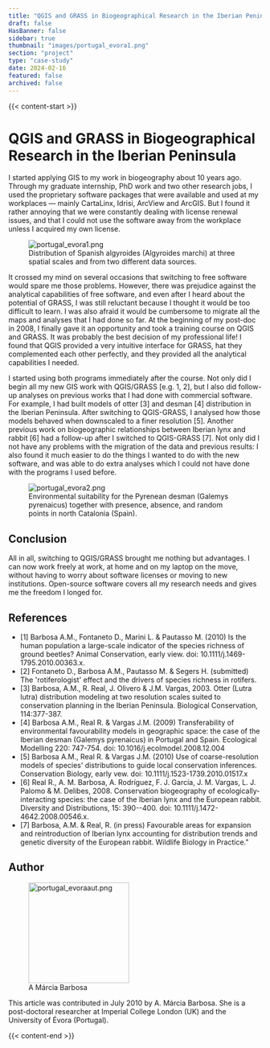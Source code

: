 ```yaml
---
title: "QGIS and GRASS in Biogeographical Research in the Iberian Peninsula"
draft: false
HasBanner: false
sidebar: true
thumbnail: "images/portugal_evora1.png"
section: "project"
type: "case-study"
date: 2024-02-16
featured: false
archived: false
---
```

{{< content-start >}}

# QGIS and GRASS in Biogeographical Research in the Iberian Peninsula

I started applying GIS to my work in biogeography about 10 years ago. Through my graduate internship, PhD work and two other research jobs, I used the proprietary software packages that were available and used at my workplaces — mainly CartaLinx, Idrisi, ArcView and ArcGIS. But I found it rather annoying that we were constantly dealing with license renewal issues, and that I could not use the software away from the workplace unless I acquired my own license.

<figure>
<img src="../images/portugal_evora1.png" alt="portugal_evora1.png" />
<figcaption>Distribution of Spanish algyroides (Algyroides marchi) at three spatial scales and from two different data sources.</figcaption>
</figure>

It crossed my mind on several occasions that switching to free software would spare me those problems. However, there was prejudice against the analytical capabilities of free software, and even after I heard about the potential of GRASS, I was still reluctant because I thought it would be too difficult to learn. I was also afraid it would be cumbersome to migrate all the maps and analyses that I had done so far. At the beginning of my post-doc in 2008, I finally gave it an opportunity and took a training course on QGIS and GRASS. It was probably the best decision of my professional life! I found that QGIS provided a very intuitive interface for GRASS, hat they complemented each other perfectly, and they provided all the analytical capabilities I needed.

I started using both programs immediately after the course. Not only did I begin all my new GIS work with QGIS/GRASS \[e.g. 1, 2\], but I also did follow-up analyses on previous works that I had done with commercial software. For example, I had built models of otter \[3\] and desman \[4\] distribution in the Iberian Peninsula. After switching to QGIS-GRASS, I analysed how those models behaved when downscaled to a finer resolution \[5\]. Another previous work on biogeographic relationships between Iberian lynx and rabbit \[6\] had a follow-up after I switched to QGIS-GRASS \[7\]. Not only did I not have any problems with the migration of the data and previous results: I also found it much easier to do the things I wanted to do with the new software, and was able to do extra analyses which I could not have done with the programs I used before.

<figure>
<img src="../images/portugal_evora2.png" alt="portugal_evora2.png" />
<figcaption>Environmental suitability for the Pyrenean desman (Galemys pyrenaicus) together with presence, absence, and random points in north Catalonia (Spain).</figcaption>
</figure>

## Conclusion

All in all, switching to QGIS/GRASS brought me nothing but advantages. I can now work freely at work, at home and on my laptop on the move, without having to worry about software licenses or moving to new institutions. Open-source software covers all my research needs and gives me the freedom I longed for.

## References

-   \[1\] Barbosa A.M., Fontaneto D., Marini L. & Pautasso M. (2010) Is the human population a large-scale indicator of the species richness of ground beetles? Animal Conservation, early view. doi: 10.1111/j.1469-1795.2010.00363.x.
-   \[2\] Fontaneto D., Barbosa A.M., Pautasso M. & Segers H. (submitted) The \'rotiferologist\' effect and the drivers of species richness in rotifers.
-   \[3\] Barbosa, A.M., R. Real, J. Olivero & J.M. Vargas, 2003. Otter (Lutra lutra) distribution modeling at two resolution scales suited to conservation planning in the Iberian Peninsula. Biological Conservation, 114:377-387.
-   \[4\] Barbosa A.M., Real R. & Vargas J.M. (2009) Transferability of environmental favourability models in geographic space: the case of the Iberian desman (Galemys pyrenaicus) in Portugal and Spain. Ecological Modelling 220: 747-754. doi: 10.1016/j.ecolmodel.2008.12.004
-   \[5\] Barbosa A.M., Real R. & Vargas J.M. (2010) Use of coarse-resolution models of species\' distributions to guide local conservation inferences. Conservation Biology, early vew. doi: 10.1111/j.1523-1739.2010.01517.x
-   \[6\] Real R., A. M. Barbosa, A. Rodríguez, F. J. García, J. M. Vargas, L. J. Palomo & M. Delibes, 2008. Conservation biogeography of ecologically-interacting species: the case of the Iberian lynx and the European rabbit. Diversity and Distributions, 15: 390--400. doi: 10.1111/j.1472-4642.2008.00546.x.
-   \[7\] Barbosa, A.M. & Real, R. (in press) Favourable areas for expansion and reintroduction of Iberian lynx accounting for distribution trends and genetic diversity of the European rabbit. Wildlife Biology in Practice.\"

## Author

<figure>
<img src="../images/portugal_evoraaut.png" class="align-left" height="200" alt="portugal_evoraaut.png" />
<figcaption>A Márcia Barbosa</figcaption>
</figure>

This article was contributed in July 2010 by A. Márcia Barbosa. She is a post-doctoral researcher at Imperial College London (UK) and the University of Évora (Portugal).

{{< content-end >}}
